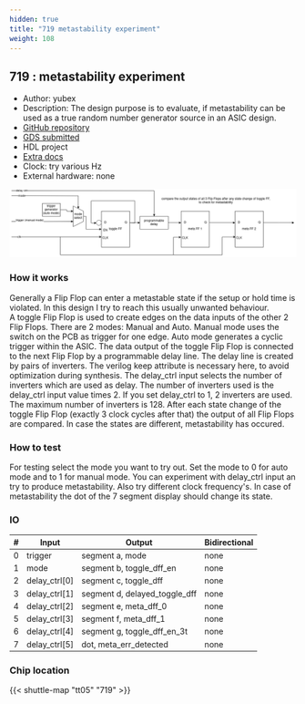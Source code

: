 ```yaml
---
hidden: true
title: "719 metastability experiment"
weight: 108
---
```


## 719 : metastability experiment

* Author: yubex
* Description: The design purpose is to evaluate, if metastability can be used as a true random number generator source in an ASIC design.
* [GitHub repository](https://github.com/yubex/tt04-metastability-experiment)
* [GDS submitted](https://github.com/yubex/tt04-metastability-experiment/actions/runs/6658825833)
* HDL project
* [Extra docs]()
* Clock: try various Hz
* External hardware: none

![picture](images/picture.png)

### How it works

Generally a Flip Flop can enter a metastable state if the setup or hold time is violated. In this design I try to reach this usually unwanted behaviour.  
A toggle Flip Flop is used to create edges on the data inputs of the other 2 Flip Flops. There are 2 modes: Manual and Auto. Manual mode uses the switch on the PCB as trigger for one edge.
Auto mode generates a cyclic trigger within the ASIC. The data output of the toggle Flip Flop is connected to the next Flip Flop by a programmable delay line.
The delay line is created by pairs of inverters. The verilog keep attribute is necessary here, to avoid optimization during synthesis.
The delay_ctrl input selects the number of inverters which are used as delay. The number of inverters used is the delay_ctrl input value times 2. If you set delay_ctrl to 1, 2 inverters are used.
The maximum number of inverters is 128. After each state change of the toggle Flip Flop (exactly 3 clock cycles after that) the output of all Flip Flops are compared.
In case the states are different, metastability has occured.


### How to test

For testing select the mode you want to try out. Set the mode to 0 for auto mode and to 1 for manual mode.
You can experiment with delay_ctrl input an try to produce metastability. Also try different clock frequency's.
In case of metastability the dot of the 7 segment display should change its state.


### IO

| # | Input        | Output       | Bidirectional      |
|---|--------------|--------------| -------------------|
| 0 | trigger  | segment a, mode | none |
| 1 | mode  | segment b, toggle_dff_en | none |
| 2 | delay_ctrl[0]  | segment c, toggle_dff | none |
| 3 | delay_ctrl[1]  | segment d, delayed_toggle_dff | none |
| 4 | delay_ctrl[2]  | segment e, meta_dff_0 | none |
| 5 | delay_ctrl[3]  | segment f, meta_dff_1 | none |
| 6 | delay_ctrl[4]  | segment g, toggle_dff_en_3t | none |
| 7 | delay_ctrl[5]  | dot, meta_err_detected | none |

### Chip location

{{< shuttle-map "tt05" "719" >}}
